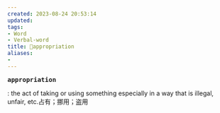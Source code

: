 ```yaml
---
created: 2023-08-24 20:53:14
updated: 
tags: 
- Word
- Verbal-word
title: 🚩appropriation
aliases:
- 
---
```


<pre><strong>appropriation</strong></pre>
: the act of taking or using something especially in a way that is illegal, unfair, etc.占有；挪用；盗用